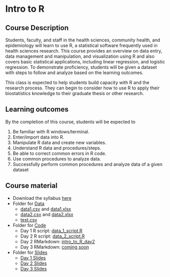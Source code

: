 # Intro to R

## Course Description

Students, faculty, and staff in the health sciences, community health, and epidemiology will learn to use R, a statistical software frequently used in health sciences research. This course provides an overview on data entry, data management and manipulation, and visualization using R and also covers basic statistical applications, including linear regression, and logistic regression. To demonstrate proficiency, students will be given a dataset with steps to follow and analyze based on the learning outcomes. 

This class is expected to help students build capacity with R and the research process. They can begin to consider how to use R to apply their biostatistics knowledge to their graduate thesis or other research. 

## Learning outcomes

By the completion of this course, students will be expected to

1.	Be familiar with R windows/terminal.
2.	Enter/import data into R.  
3.	Manipulate R data and create new variables.
4.	Understand R data and procedures/steps. 
5.	Be able to correct common errors in R code.
6.	Use common procedures to analyze data.
7.	Successfully perform common procedures and analyze data of a given dataset

## Course material

* Download the syllabus [here](https://github.com/walkabilly/intro_to_r_crsu/blob/main/Syllabus%20Template_R_2024_final.pdf)
* Folder for [Data](https://github.com/walkabilly/intro_to_r_crsu/tree/main/data)
    * [data1.csv](https://github.com/walkabilly/intro_to_r_crsu/blob/main/data/data1.csv) and [data1.xlsx](https://github.com/walkabilly/intro_to_r_crsu/blob/main/data/data1.xlsx)
    * [data2.csv](https://github.com/walkabilly/intro_to_r_crsu/blob/main/data/data2.csv) and [data2.xlsx](https://github.com/walkabilly/intro_to_r_crsu/blob/main/data/data2.xlsx)
    * [test.csv](https://github.com/walkabilly/intro_to_r_crsu/blob/main/data_code/test.csv)
* Folder for [Code](https://github.com/walkabilly/intro_to_r_crsu/tree/main/code)
    * Day 1 R script: [data_1_script.R](https://github.com/walkabilly/intro_to_r_crsu/blob/main/code/day_1_script.R)
    * Day 2 R script: [data_2_script.R](https://github.com/walkabilly/intro_to_r_crsu/blob/main/code/day_2_script.R)
    * Day 2 RMarkdown: [intro_to_R_day2](https://github.com/walkabilly/intro_to_r_crsu/blob/main/code/intro_to_R_day2.Rmd)
    * Day 3 RMarkdown: [coming soon]()
* Folder for [Slides](https://github.com/walkabilly/intro_to_r_crsu/tree/main/slides)
    * [Day 1 Slides](https://github.com/walkabilly/intro_to_r_crsu/blob/main/slides/Day1.pdf)
    * [Day 2 Slides](https://github.com/walkabilly/intro_to_r_crsu/blob/main/slides/Day2.pdf)
    * [Day 3 Slides]()
